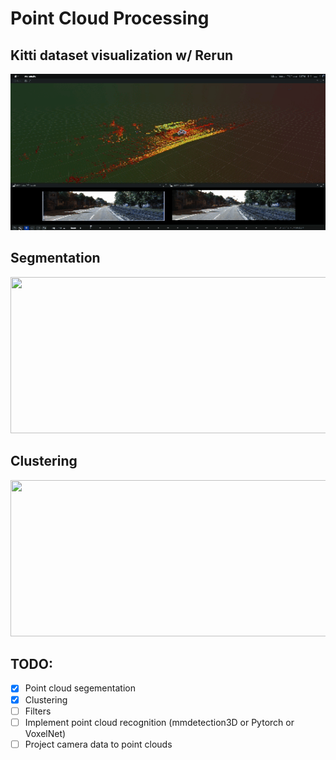 # Point Cloud Processing

## Kitti dataset visualization w/ Rerun
<img src="asset/vis.gif" width="550" height="250"/>

## Segmentation
<img src="asset/segmentation.gif" width="550" height="250"/>

## Clustering
<img src="asset/clustering.gif" width="550" height="250"/>

## TODO:
- [x] Point cloud segementation
- [x] Clustering
- [ ] Filters
- [ ] Implement point cloud recognition (mmdetection3D or Pytorch or VoxelNet)
- [ ] Project camera data to point clouds
